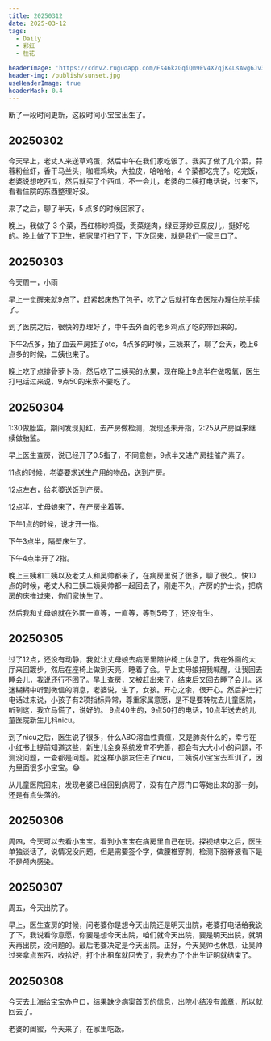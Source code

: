 ```yaml
---
title: 20250312
date: 2025-03-12
tags:
  - Daily
  - 彩虹
  - 桂花

headerImage: 'https://cdnv2.ruguoapp.com/Fs46kzGqiQm9EV4X7qjK4LsAwg6Jv3.jpg'
header-img: /publish/sunset.jpg
useHeaderImage: true
headerMask: 0.4
---
```


断了一段时间更新，这段时间小宝宝出生了。

## 20250302

今天早上，老丈人来送草鸡蛋，然后中午在我们家吃饭了。我买了做了几个菜，蒜蓉粉丝虾，香干马兰头，咖喱鸡块，大拉皮，哈哈哈，4 个菜都吃完了。吃完饭，老婆说想吃西瓜，然后就买了个西瓜，不一会儿，老婆的二姨打电话说，过来下，看看住院的东西整理好没。

来了之后，聊了半天，5 点多的时候回家了。

晚上，我做了 3 个菜，西红柿炒鸡蛋，贡菜烧肉，绿豆芽炒豆腐皮儿，挺好吃的。晚上做了下卫生，把家里打扫了下，下次回来，就是我们一家三口了。

## 20250303

今天周一，小雨

早上一觉醒来就9点了，赶紧起床热了包子，吃了之后就打车去医院办理住院手续了。

到了医院之后，很快的办理好了，中午去外面的老乡鸡点了吃的带回来的。

下午2点多，抽了血去产房挂了otc，4点多的时候，三姨来了，聊了会天，晚上6点多的时候，二姨也来了。

晚上吃了点排骨萝卜汤，然后吃了二姨买的水果，现在晚上9点半在做吸氧，医生打电话过来说，9点50的米索不要吃了。

## 20250304

1:30做胎监，期间发现见红，去产房做检测，发现还未开指，2:25从产房回来继续做胎监。

早上医生查房，说已经开了0.5指了，不同意刨，9点半又进产房挂催产素了。

11点的时候，老婆要求送生产用的物品，送到产房。

12点左右，给老婆送饭到产房。

12点半，丈母娘来了，在产房坐着等。

下午1点的时候，说才开一指。

下午3点半，隔壁床生了。

下午4点半开了2指。

晚上三姨和二姨以及老丈人和吴帅都来了，在病房里说了很多，聊了很久。快10点的时候，老丈人和三姨二姨吴帅都一起回去了，刚走不久，产房的护士说，把病房的床推过来，你们家快生了。

然后我和丈母娘就在外面一直等，一直等，等到5号了，还没有生。

## 20250305

过了12点，还没有动静，我就让丈母娘去病房里陪护椅上休息了，我在外面的大厅来回踱步，然后在座椅上做到天亮，睡着了会。早上丈母娘把我喊醒，让我回去睡会儿，我说还行不困了。早上查房，又被赶出来了，结束后又回去睡了会儿。迷迷糊糊中听到微信的消息，老婆说，生了，女孩。开心之余，很开心。然后护士打电话过来说，小孩子有2项指标异常，尊重家属意愿，是不是要转院去儿童医院，听到这，我立马慌了，说好的。 9点40生的，9点50打的电话，10点半送去的儿童医院新生儿科nicu。

到了nicu之后，医生说了很多，什么ABO溶血性黄疸，又是肺炎什么的，幸亏在小红书上提前知道这些，新生儿全身系统发育不完善，都会有大大小小的问题，不测没问题，一查都是问题。就这样小朋友住进了nicu，二姨说小宝宝去军训了，因为里面很多小宝宝。😂

从儿童医院回来，发现老婆已经回到病房了，没有在产房门口等她出来的那一刻，还是有点失落的。

## 20250306

周四，今天可以去看小宝宝。看到小宝宝在病房里自己在玩。探视结束之后，医生单独谈话了，说情况没问题，但是需要签个字，做腰椎穿刺，检测下脑脊液看下是不是颅内感染。

## 20250307

周五，今天出院了。

早上，医生查房的时候，问老婆你是想今天出院还是明天出院，老婆打电话给我说了下，我说看你意愿，你要是想今天出院，咱们就今天出院，要是明天出院，就明天再出院，没问题的。最后老婆决定是今天出院。正好，今天吴帅也休息，让吴帅过来拿点东西，收拾好，打个出租车就回去了，我去办了个出生证明就结束了。

## 20250308

今天去上海给宝宝办户口，结果缺少病案首页的信息，出院小结没有盖章，所以就回去了。

老婆的闺蜜，今天来了，在家里吃饭。
